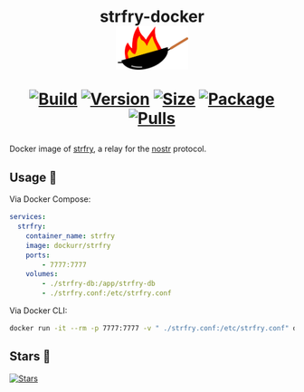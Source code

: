 <h1 align="center">strfry-docker<br />
<div align="center">
<a href="https://github.com/dockur/strfry"><img src="https://raw.githubusercontent.com/dockur/strfry/master/.github/logo.svg" title="Logo" style="max-width:100%;" width="128" /></a>
</div>
<div align="center">
  
[![Build]][build_url]
[![Version]][tag_url]
[![Size]][tag_url]
[![Package]][pkg_url]
[![Pulls]][hub_url]

</div></h1>

Docker image of [strfry](https://github.com/hoytech/strfry), a relay for the [nostr](https://github.com/nostr-protocol/nostr) protocol.

## Usage  🐳

Via Docker Compose:

```yaml
services:
  strfry:
    container_name: strfry
    image: dockurr/strfry
    ports:
        - 7777:7777
    volumes:
        - ./strfry-db:/app/strfry-db
        - ./strfry.conf:/etc/strfry.conf
```

Via Docker CLI:

```bash
docker run -it --rm -p 7777:7777 -v " ./strfry.conf:/etc/strfry.conf" dockurr/strfry
```

## Stars 🌟
[![Stars](https://starchart.cc/dockur/strfry.svg?variant=adaptive)](https://starchart.cc/dockur/strfry)

[build_url]: https://github.com/dockur/strfry/
[hub_url]: https://hub.docker.com/r/dockurr/strfry/
[tag_url]: https://hub.docker.com/r/dockurr/strfry/tags
[pkg_url]: https://github.com/dockur/strfry/pkgs/container/strfry

[Build]: https://github.com/dockur/strfry/actions/workflows/build.yml/badge.svg
[Size]: https://img.shields.io/docker/image-size/dockurr/strfry/latest?color=066da5&label=size
[Pulls]: https://img.shields.io/docker/pulls/dockurr/strfry.svg?style=flat&label=pulls&logo=docker
[Version]: https://img.shields.io/docker/v/dockurr/strfry/latest?arch=amd64&sort=semver&color=066da5
[Package]: https://img.shields.io/badge/dynamic/json?url=https%3A%2F%2Fipitio.github.io%2Fbackage%2Fdockur%2Fstrfry%2Fstrfry.json&query=%24.downloads&logo=github&style=flat&color=066da5&label=pulls
